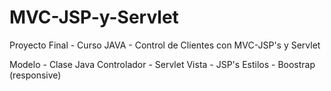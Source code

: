 # MVC-JSP-y-Servlet
 Proyecto Final - Curso JAVA - Control de Clientes con MVC-JSP's y Servlet
 
 Modelo - Clase Java
	Controlador - Servlet
	Vista - JSP's
	Estilos - Boostrap (responsive)
